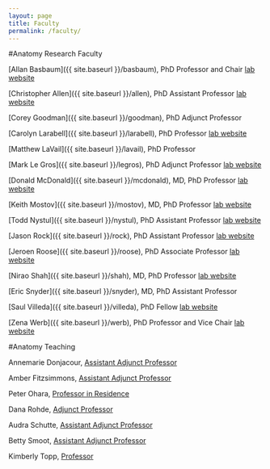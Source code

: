 ```yaml
---
layout: page
title: Faculty
permalink: /faculty/
---
```


#Anatomy Research Faculty
 
[Allan Basbaum]({{ site.baseurl }}/basbaum), PhD 	Professor and Chair   [lab website](http://basbaumlab.ucsf.edu)
 
[Christopher Allen]({{ site.baseurl }}/allen), PhD Assistant Professor	[lab website](http://sabre.ucsf.edu/faculty/christopher_allen.html)
  
[Corey Goodman]({{ site.baseurl }}/goodman), PhD Adjunct Professor	  

[Carolyn Larabell]({{ site.baseurl }}/larabell), PhD 	Professor	[lab website](http://ncxt.lbl.gov/)  

[Matthew LaVail]({{ site.baseurl }}/lavail), PhD 	Professor	  

[Mark Le Gros]({{ site.baseurl }}/legros), PhD	Adjunct Professor	[lab website](http://ncxt.lbl.gov/)

[Donald McDonald]({{ site.baseurl }}/mcdonald), MD, PhD 	Professor	[lab website](http://mcdonald.ucsf.edu/)  

[Keith Mostov]({{ site.baseurl }}/mostov), MD, PhD 	Professor	[lab website](http://mostovlab.ucsf.edu)  

[Todd Nystul]({{ site.baseurl }}/nystul), PhD 	Assistant Professor		[lab website](http://nystullab.ucsf.edu/)   

[Jason Rock]({{ site.baseurl }}/rock), PhD 	Assistant Professor	   [lab website](http://rocklab.ucsf.edu/)  

[Jeroen Roose]({{ site.baseurl }}/roose), PhD 	Associate Professor		[lab website](http://rooselab.ucsf.edu)  

[Nirao Shah]({{ site.baseurl }}/shah), MD, PhD 	 Professor 	[lab website](http://shahlab.ucsf.edu/) 

[Eric Snyder]({{ site.baseurl }}/snyder), MD, PhD 	Assistant Professor 	

[Saul Villeda]({{ site.baseurl }}/villeda), PhD 	Fellow 	[lab website](http://villedalab.ucsf.edu/) 

[Zena Werb]({{ site.baseurl }}/werb), PhD 	Professor and Vice Chair	[lab website](http://werblab.ucsf.edu)	 

#Anatomy Teaching

Annemarie Donjacour, 	[Assistant Adjunct Professor](https://directory.ucsf.edu/?q=Annemarie+Donjacour) 

Amber Fitzsimmons,   [Assistant Adjunct Professor](https://directory.ucsf.edu/?q=Amber+Fitzsimmons)

Peter Ohara, 	[Professor in Residence](https://directory.ucsf.edu/?q=peter+ohara)

Dana Rohde, 	 [Adjunct Professor](https://directory.ucsf.edu/?q=Dana+Rohde)  

Audra Schutte, 	[Assistant Adjunct Professor](https://directory.ucsf.edu/?q=Audra+Schutte)  

Betty Smoot, 	[Assistant Adjunct Professor](https://directory.ucsf.edu/?q=betty+smoot)  

Kimberly Topp, 	[Professor](https://directory.ucsf.edu/?q=Kimberly+Topp)  